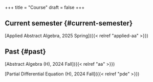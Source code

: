 +++
title = "Course"
draft = false
+++

## Current semester {#current-semester}
[Applied Abstract Algebra, 2025 Spring]({{< relref "applied-aa" >}})



## Past {#past}

[Abstract Algebra (H), 2024 Fall]({{< relref "aa" >}})<br>  
 
[Partial Differential Equation (H), 2024 Fall]({{< relref "pde" >}})
